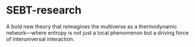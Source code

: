 # SEBT-research
A bold new theory that reimagines the multiverse as a thermodynamic network—where entropy is not just a local phenomenon but a driving force of interuniversal interaction.

